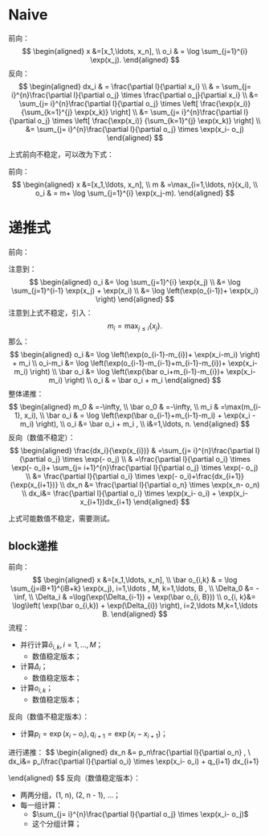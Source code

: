 # Naive

前向：
$$
\begin{aligned}
x &=[x_1,\ldots, x_n], \\
o_i & = \log \sum_{j=1}^{i} \exp(x_j).
\end{aligned}
$$
反向：
$$
\begin{aligned}
dx_i
& = \frac{\partial l}{\partial x_i}  \\
& = \sum_{j= i}^{n}\frac{\partial l}{\partial o_j} \times \frac{\partial o_j}{\partial x_i}  \\
&=  \sum_{j= i}^{n}\frac{\partial l}{\partial o_j} \times \left[ \frac{\exp(x_i)}
{\sum_{k=1}^{j} \exp(x_k)} \right] \\
&=  \sum_{j= i}^{n}\frac{\partial l}{\partial o_j} \times \left[ \frac{\exp(x_i)}
{\sum_{k=1}^{j} \exp(x_k)} \right] \\
&=  \sum_{j= i}^{n}\frac{\partial l}{\partial o_j} \times \exp(x_i- o_j)
\end{aligned}
$$


上式前向不稳定，可以改为下式：

前向：
$$
\begin{aligned}
x &=[x_1,\ldots, x_n], \\
m & =\max_{i=1,\ldots, n}(x_i), \\
o_i & = m+ \log \sum_{j=1}^{i} \exp(x_j-m).
\end{aligned}
$$
# 递推式

前向：

注意到：
$$
\begin{aligned}
o_i
&= \log \sum_{j=1}^{i} \exp(x_j) \\
&= \log \sum_{j=1}^{i-1} \exp(x_j) +  \exp(x_i) \\
&= \log \left(\exp(o_{i-1})+  \exp(x_i) \right)
\end{aligned}
$$
注意到上式不稳定，引入：
$$
m_i=\max_{j\le i}\{x_j\}.
$$
那么：
$$
\begin{aligned}
o_i
&= \log \left(\exp(o_{i-1}-m_{i})+  \exp(x_i-m_i) \right) + m_i \\
o_i-m_i &= \log \left(\exp(o_{i-1}-m_{i-1}+m_{i-1}-m_{i})+  \exp(x_i-m_i) \right) \\
\bar o_i &= \log \left(\exp(\bar o_i+m_{i-1}-m_{i})+  \exp(x_i-m_i) \right) \\
o_i & = \bar o_i + m_i
\end{aligned}
$$
整体递推：
$$
\begin{aligned}
m_0 &  =-\infty, \\
\bar o_0 &  =-\infty, \\
m_i & =\max(m_{i-1}, x_i), \\
\bar o_i & =  \log \left(\exp(\bar o_{i-1}+m_{i-1}-m_i) + \exp(x_i -m_i)  \right), \\
o_i &= \bar o_i + m_i ,  \\
i&=1,\ldots, n.
\end{aligned}
$$
反向（数值不稳定）：
$$
\begin{aligned}
\frac{dx_i}{\exp(x_{i})}
& =\sum_{j= i}^{n}\frac{\partial l}{\partial o_j} \times \exp(- o_j) \\
& =\frac{\partial l}{\partial o_i} \times \exp(- o_i)+ \sum_{j= i+1}^{n}\frac{\partial l}{\partial o_j} \times \exp(- o_j) \\
&= \frac{\partial l}{\partial o_i} \times \exp(- o_i)+\frac{dx_{i+1}}{\exp(x_{i+1})} \\
dx_n &= \frac{\partial l}{\partial o_n} \times \exp(x_n- o_n)    \\
dx_i&= \frac{\partial l}{\partial o_i} \times \exp(x_i- o_i) + \exp(x_i-x_{i+1})dx_{i+1}
\end{aligned}
$$

上式可能数值不稳定，需要测试。




## block递推

前向：
$$
\begin{aligned}
x &=[x_1,\ldots, x_n], \\
\bar o_{i,k} & = \log \sum_{j=iB+1}^{iB+k} \exp(x_j), i=1,\ldots , M, k=1,\ldots, B ,  \\
\Delta_0 &= -\inf,   \\
\Delta_i & =\log(\exp(\Delta_{i-1}) +  \exp(\bar o_{i, B}))   \\
o_{i, k}&= \log\left( \exp(\bar o_{i,k}) + \exp(\Delta_{i}) \right), i=2,\ldots M,k=1,\ldots B.
\end{aligned}
$$
流程：

- 并行计算$\bar o_{i, k}, i=1,\ldots, M$；
  - 数值稳定版本；
- 计算$\Delta_i$；
  - 数值稳定版本；
- 计算$o_{i,k}$；
  - 数值稳定版本；

反向（数值不稳定版本）：

- 计算$p_i=\exp(x_i-o_i), q_{i+1} =\exp(x_i -x_{i+1})$；

进行递推：
$$
\begin{aligned}
dx_n &= p_n\frac{\partial l}{\partial o_n} ,  \\
dx_i&= p_i\frac{\partial l}{\partial o_i} \times \exp(x_i- o_i) +  q_{i+1} dx_{i+1}

\end{aligned}
$$
反向（数值稳定版本）：

- 两两分组，(1, n), (2, n - 1), ...；
- 每一组计算：
  - $\sum_{j= i}^{n}\frac{\partial l}{\partial o_j} \times \exp(x_i- o_j)$
  - 这个分组计算；
